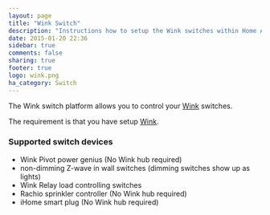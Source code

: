 ```yaml
---
layout: page
title: "Wink Switch"
description: "Instructions how to setup the Wink switches within Home Assistant."
date: 2015-01-20 22:36
sidebar: true
comments: false
sharing: true
footer: true
logo: wink.png
ha_category: Switch
---
```



The Wink switch platform allows you to control your [Wink](http://www.wink.com/) switches.

The requirement is that you have setup [Wink](/components/wink/).


### Supported switch devices

- Wink Pivot power genius (No Wink hub required)
- non-dimming Z-wave in wall switches (dimming switches show up as lights)
- Wink Relay load controlling switches
- Rachio sprinkler controller (No Wink hub required)
- iHome smart plug (No Wink hub required)

